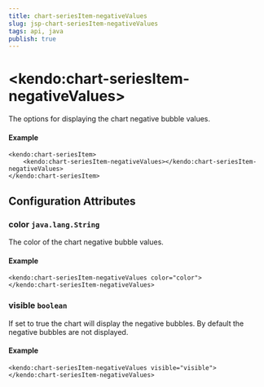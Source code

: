 ```yaml
---
title: chart-seriesItem-negativeValues
slug: jsp-chart-seriesItem-negativeValues
tags: api, java
publish: true
---
```


# \<kendo:chart-seriesItem-negativeValues\>

The options for displaying the chart negative bubble values.

#### Example
    <kendo:chart-seriesItem>
        <kendo:chart-seriesItem-negativeValues></kendo:chart-seriesItem-negativeValues>
    </kendo:chart-seriesItem>

## Configuration Attributes

### color `java.lang.String`

The color of the chart negative bubble values.

#### Example
    <kendo:chart-seriesItem-negativeValues color="color">
    </kendo:chart-seriesItem-negativeValues>

### visible `boolean`

If set to true the chart will display the negative bubbles. By default the negative bubbles are not displayed.

#### Example
    <kendo:chart-seriesItem-negativeValues visible="visible">
    </kendo:chart-seriesItem-negativeValues>

 
